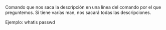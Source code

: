 Comando que nos saca la descripción en una línea del comando por el que preguntemos.
Si tiene varías man, nos sacará todas las descripciones.

Ejemplo:
whatis passwd
